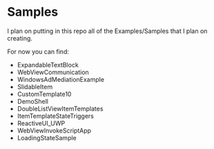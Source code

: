 # Samples

I plan on putting in this repo all of the Examples/Samples that I plan on creating.

For now you can find:
- ExpandableTextBlock
- WebViewCommunication
- WindowsAdMediationExample
- SlidableItem
- CustomTemplate10 
- DemoShell	 
- DoubleListViewItemTemplates	
- ItemTemplateStateTriggers	
- ReactiveUI_UWP	
- WebViewInvokeScriptApp	
- LoadingStateSample

